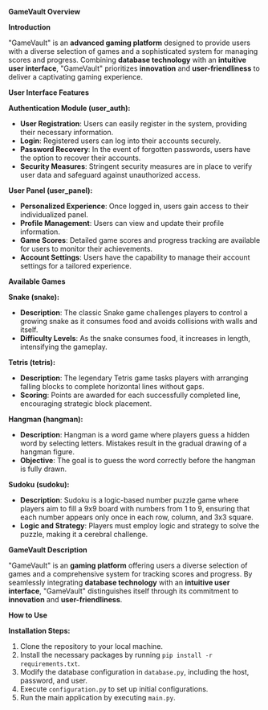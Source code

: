 **GameVault Overview**

**Introduction**

"GameVault" is an **advanced gaming platform** designed to provide users with a diverse selection of games and a sophisticated system for managing scores and progress. Combining **database technology** with an **intuitive user interface**, "GameVault" prioritizes **innovation** and **user-friendliness** to deliver a captivating gaming experience.

**User Interface Features**

**Authentication Module (user_auth):**
- **User Registration**: Users can easily register in the system, providing their necessary information.
- **Login**: Registered users can log into their accounts securely.
- **Password Recovery**: In the event of forgotten passwords, users have the option to recover their accounts.
- **Security Measures**: Stringent security measures are in place to verify user data and safeguard against unauthorized access.

**User Panel (user_panel):**
- **Personalized Experience**: Once logged in, users gain access to their individualized panel.
- **Profile Management**: Users can view and update their profile information.
- **Game Scores**: Detailed game scores and progress tracking are available for users to monitor their achievements.
- **Account Settings**: Users have the capability to manage their account settings for a tailored experience.

**Available Games**

**Snake (snake):**
- **Description**: The classic Snake game challenges players to control a growing snake as it consumes food and avoids collisions with walls and itself.
- **Difficulty Levels**: As the snake consumes food, it increases in length, intensifying the gameplay.

**Tetris (tetris):**
- **Description**: The legendary Tetris game tasks players with arranging falling blocks to complete horizontal lines without gaps.
- **Scoring**: Points are awarded for each successfully completed line, encouraging strategic block placement.

**Hangman (hangman):**
- **Description**: Hangman is a word game where players guess a hidden word by selecting letters. Mistakes result in the gradual drawing of a hangman figure.
- **Objective**: The goal is to guess the word correctly before the hangman is fully drawn.

**Sudoku (sudoku):**
- **Description**: Sudoku is a logic-based number puzzle game where players aim to fill a 9x9 board with numbers from 1 to 9, ensuring that each number appears only once in each row, column, and 3x3 square.
- **Logic and Strategy**: Players must employ logic and strategy to solve the puzzle, making it a cerebral challenge.

**GameVault Description**

"GameVault" is an **gaming platform** offering users a diverse selection of games and a comprehensive system for tracking scores and progress. By seamlessly integrating **database technology** with an **intuitive user interface**, "GameVault" distinguishes itself through its commitment to **innovation** and **user-friendliness**.

**How to Use**

**Installation Steps:**
1. Clone the repository to your local machine.
2. Install the necessary packages by running `pip install -r requirements.txt`.
3. Modify the database configuration in `database.py`, including the host, password, and user.
4. Execute `configuration.py` to set up initial configurations.
5. Run the main application by executing `main.py`.
